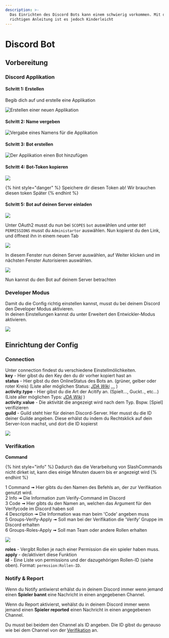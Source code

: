 ```yaml
---
description: >-
  Das Einrichten des Discord Bots kann einem schwierig vorkommen. Mit der
  richtigen Anleitung ist es jedoch Kinderleicht
---
```


# Discord Bot

## Vorbereitung

### Discord Applikation

#### Schritt 1: Erstellen

Begib dich auf und erstelle eine Applikation

![Erstellen einer neuen Applikation](<../.gitbook/assets/r2ikovq (2) (2) (2).png>)

#### Schritt 2: Name vergeben

![Vergabe eines Namens für die Applikation](../.gitbook/assets/theeqnq.png)

#### Schritt 3: Bot erstellen

![Der Applikation einen Bot hinzufügen](<../.gitbook/assets/vs8orlo (1) (1).png>)

#### Schritt 4: Bot-Token kopieren

![](../.gitbook/assets/UYvmAhY.png)

{% hint style="danger" %}
Speichere dir diesen Token ab! Wir brauchen diesen token Später
{% endhint %}

#### Schritt 5: Bot auf deinen Server einladen

![](../.gitbook/assets/3kyftVu.png)

Unter OAuth2 musst du nun bei `SCOPES` `bot` auswählen und unter `BOT PERMISSIONS` musst du `Administartor` auswählen. Nun kopierst du den Link, und öffnest ihn in einem neuen Tab

![](../.gitbook/assets/mvGrFAs.png)

In diesem Fenster nun deinen Server auswählen, auf Weiter klicken und im nächsten Fenster Autorisieren auswählen.

![](../.gitbook/assets/oH2eeHj.png)

Nun kannst du den Bot auf deinem Server betrachten

### Developer Modus

Damit du die Config richtig einstellen kannst, musst du bei deinem Discord den Developer Modus aktivieren.\
In deinen Einstellungen kannst du unter Erweitert den Entwickler-Modus aktivieren.

![](../.gitbook/assets/hE5S7hO.png)

## Einrichtung der Config

### Connection

Unter connection findest du verschiedene Einstellmölichkeiten. \
**key** -  Hier gibst du den Key den du dir vorher kopiert hast an\
**status** - Hier gibst du den OnlineStatus des Bots an. (grüner, gelber oder roter Kreis) (Liste aller möglichen Status: [_JDA Wiki_](https://ci.dv8tion.net/job/JDA/javadoc/net/dv8tion/jda/api/OnlineStatus.html) __ )\
**activity.type** - Hier gibst du die Art der Acitify an. (Spielt..., Guckt.., etc...) (Liste aller möglichen Typs: [_JDA Wiki_](https://ci.dv8tion.net/job/JDA5/javadoc/net/dv8tion/jda/api/entities/Activity.ActivityType.html) )\
**activity.value** - Die aktivität die angezeigt wird nach dem Typ. Bspw. \[Spiel] verifizieren\
**guild** - Guild steht hier für deinen Discord-Server. Hier musst du die ID deiner Guilde angeben. Diese erhälst du indem du Rechtsklick auf dein Server-Icon machst, und dort die ID kopierst

![](<../.gitbook/assets/cbnttim (1) (1).png>)

### Verifikation


**Command**

{% hint style="info" %} Dadurch das die Verarbeitung von SlashCommands nicht dirket ist, kann dies einige Minuten dauern bis er angezeigt wird {% endhint %}

  1 Command ➟ Hier gibts du den Namen des Befehls an, der zur Verifikation genutzt wird.<br>
  2 Info ➟ Die Information zum Verify-Command im Discord<br>
  3 Code ➟ Hier gibts du den Namen an, welchen das Argument für den Verifycode im Discord haben soll<br>
  4 Description ➟ Die Information was man beim 'Code' angeben muss<br>
  5 Groups-Verify-Apply ➟ Soll man bei der Verifikation die 'Verify' Gruppe im Discord erhalten<br>
  6 Groups-Roles-Apply ➟ Soll man Team oder andere Rollen erhalten<br>
  
![](../.gitbook/assets/48Ue2db.png)

**roles** -  Vergibt Rollen je nach einer Permission die ein spieler haben muss.\
**apply** - de/aktiviert diese Funktion\
**id** - Eine Liste von permissions und der dazugehörigen Rollen-ID (siehe oben). Format: `permssion:Rollen-ID`.&#x20;

### Notify & Report

Wenn du Notify antiwierst erhälst du in deinem Discord immer wenn jemand einen **Spieler bannt** eine Nachricht in einen angegebenen Channel.

Wenn du Report aktivierst, wehälst du in deinem Discord immer wenn jemand einen **Spieler reported** einen Nachricht in einen angegebenen Channel.

Du musst bei beidem den Channel als ID angeben. Die ID gibst du genauso wie bei dem Channel von der [Verifikation](discord-bot.md#verifikation) an.
